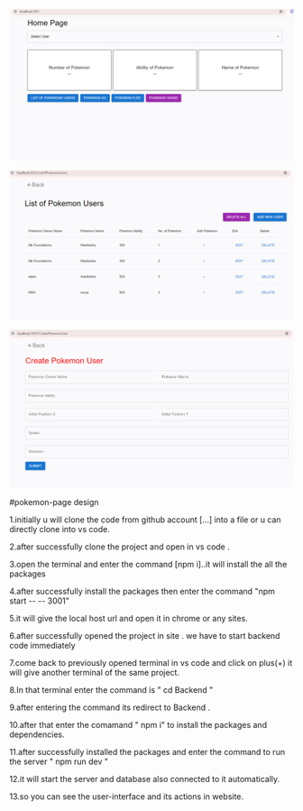 

![image alt](https://github.com/jadamanikanta/pokemon-page-/blob/6a1511c1ed6de03f84f5a35a0443d50956cefc7e/images-project/Screenshot%202024-08-06%20180114.png)

![image alt](https://github.com/jadamanikanta/pokemon-page-/blob/2f595c6c1cdd7fe420a2e626dcdf33dfa9698a16/images-project/Screenshot%202024-08-06%20180144.png)

![image alt](https://github.com/jadamanikanta/pokemon-page-/blob/bac569834b234ad0fa9e884962e8ddd91ca21a1a/images-project/Screenshot%202024-08-06%20180212.png)

#pokemon-page  design 

1.initially u will clone the code from github account [...] into a file or u can directly clone into vs code.

2.after successfully clone the project and open in vs code .

3.open the terminal and enter the command [npm i]..it will install the all the packages 

4.after successfully install the packages then enter the command "npm start -- -- 3001"

5.it will give the local host url and open it in chrome or any sites.

6.after successfully opened the project in site . we have to start backend code immediately 

7.come back to previously opened terminal in vs code and click on plus(+) it will give another terminal of the same project.

8.In that terminal enter the command is " cd Backend " 

9.after entering the command its redirect to Backend .

10.after that enter the comamand " npm i" to install the packages and dependencies.

11.after successfully installed the packages and enter the command to run the server " npm run dev "

12.it will start the server and database also connected to it automatically.

13.so you can see the user-interface and its actions in website.

